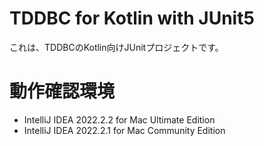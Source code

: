 TDDBC for Kotlin with JUnit5
=============

これは、TDDBCのKotlin向けJUnitプロジェクトです。

# 動作確認環境
- IntelliJ IDEA 2022.2.2 for Mac Ultimate Edition
- IntelliJ IDEA 2022.2.1 for Mac Community Edition
